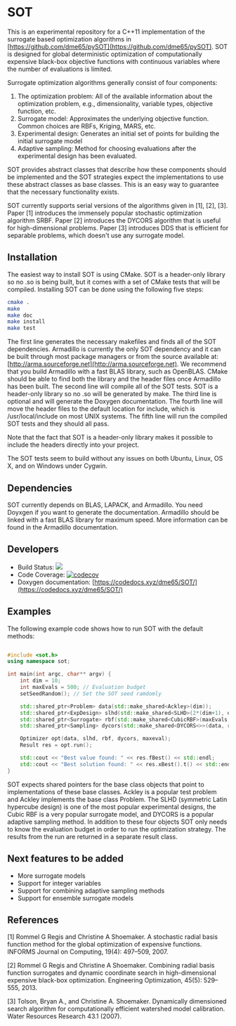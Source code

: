 # SOT
This is an experimental repository for a C++11 implementation 
of the surrogate based optimization algorithms in 
[https://github.com/dme65/pySOT](https://github.com/dme65/pySOT). 
SOT is designed for  global deterministic optimization of 
computationally expensive black-box objective functions with 
continuous variables where the number of evaluations is 
limited.

Surrogate optimization algorithms generally consist of four 
components:

1. The optimization problem: All of the available information 
about the optimization problem, e.g., dimensionality, 
variable types, objective function, etc.
2. Surrogate model: Approximates the underlying objective 
function. Common choices are RBFs, Kriging, MARS, etc.
3. Experimental design: Generates an initial set of points 
for building the initial surrogate model
4. Adaptive sampling: Method for choosing evaluations after 
the experimental design has been evaluated.

SOT provides abstract classes that describe how these 
components should be implemented and the SOT strategies 
expect the implementations to use these abstract classes 
as base classes. This is an easy way to guarantee that the 
necessary functionality exists.

SOT currently supports serial versions of the algorithms 
given in [1], [2], [3]. Paper [1] introduces the immensely 
popular stochastic optimization algorithm SRBF. Paper 
[2] introduces the DYCORS algorithm that is useful for 
high-dimensional problems. Paper [3] introduces DDS that 
is efficient for separable problems, which doesn't use any 
surrogate model.

## Installation

The easiest way to install SOT is using CMake. SOT is a 
header-only library so no .so is being built, but it comes 
with a set of CMake tests that will be compiled. Installing 
SOT can be done using the following five steps:

``` bash
cmake .
make
make doc
make install
make test
```

The first line generates the necessary makefiles and 
finds all of the SOT dependencies. Armadillo is currently 
the only SOT dependency and it can be built through most 
package managers or from the source available at: 
[http://arma.sourceforge.net](http://arma.sourceforge.net). 
We recommend that you build Armadillo with a fast BLAS library, 
such as OpenBLAS. CMake should be able to find both the library 
and the header files once Armadillo has been built. The second 
line will compile all of the SOT tests. SOT is a header-only 
library so no .so will be generated by make. The third line
is optional and will generate the Doxygen documentation. 
The fourth line will move the header files to the default 
location for include, which is /usr/local/include on 
most UNIX systems. The fifth line will run the compiled 
SOT tests and they should all pass.

Note that the fact that SOT is a header-only library makes 
it possible to include the headers directly into your project.

The SOT tests seem to build without any issues on both 
Ubuntu, Linux, OS X, and on Windows under Cygwin.

## Dependencies

SOT currently depends on BLAS, LAPACK, and Armadillo. You
need Doyxgen if you want to generate the documentation.
Armadillo should be linked with a fast BLAS library for 
maximum speed. More information can be found in the 
Armadillo documentation.

## Developers

* Build Status: <a href="https://travis-ci.org/dme65/SOT">
<img src="https://travis-ci.org/dme65/SOT.svg?branch=master"/></a>
* Code Coverage: 
[![codecov](https://codecov.io/gh/dme65/SOT/branch/master/graph/badge.svg)](https://codecov.io/gh/dme65/SOT)
* Doxygen documentation: 
[https://codedocs.xyz/dme65/SOT/](https://codedocs.xyz/dme65/SOT/)

## Examples

The following example code shows how to run SOT 
with the default methods:

``` cpp

#include <sot.h>
using namespace sot;

int main(int argc, char** argv) {
    int dim = 10;
    int maxEvals = 500; // Evaluation budget
    setSeedRandom(); // Set the SOT seed ramdomly

    std::shared_ptr<Problem> data(std::make_shared<Ackley>(dim));
    std::shared_ptr<ExpDesign> slhd(std::make_shared<SLHD>(2*(dim+1), dim));
    std::shared_ptr<Surrogate> rbf(std::make_shared<CubicRBF>(maxEvals, dim, data->lBounds(), data->uBounds()));
    std::shared_ptr<Sampling> dycors(std::make_shared<DYCORS<>>(data, rbf, 100*dim, maxEvals - slhd->numPoints()));

    Optimizer opt(data, slhd, rbf, dycors, maxeval);
    Result res = opt.run();

    std::cout << "Best value found: " << res.fBest() << std::endl;
    std::cout << "Best solution found: " << res.xBest().t() << std::endl;
}
```

SOT expects shared pointers for the base class objects 
that point to implementations of these base classes. 
Ackley is a popular test problem and Ackley implements 
the base class Problem. The SLHD (symmetric Latin 
hypercube design) is one of the most popular experimental 
designs, the Cubic RBF is a very popular surrogate model, 
and DYCORS is a popular adaptive sampling method. In 
addition to these four objects SOT only needs to know 
the evaluation budget in order to run the optimization 
strategy. The results from the run are returned in a 
separate result class.

## Next features to be added

* More surrogate models
* Support for integer variables
* Support for combining adaptive sampling methods
* Support for ensemble surrogate models

## References

[1] Rommel G Regis and Christine A Shoemaker. A stochastic 
radial basis function method for the global optimization 
of expensive functions. INFORMS Journal on Computing, 
19(4): 497–509, 2007.


[2] Rommel G Regis and Christine A Shoemaker. Combining 
radial basis function surrogates and dynamic coordinate 
search in high-dimensional expensive black-box optimization. 
Engineering Optimization, 45(5): 529–555, 2013.


[3] Tolson, Bryan A., and Christine A. Shoemaker. 
Dynamically dimensioned search algorithm for 
computationally efficient watershed model calibration. 
Water Resources Research 43.1 (2007).
